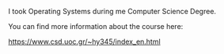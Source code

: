 I took Operating Systems during me Computer Science Degree.

You can find more information about the course here:

https://www.csd.uoc.gr/~hy345/index_en.html